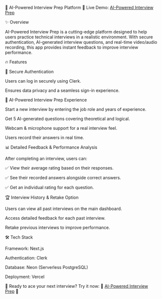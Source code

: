 🚀 AI-Powered Interview Prep Platform
🔗 Live Demo: [AI-Powered Interview Prep](https://ai-mock-interview-97pd.vercel.app/)


✨ Overview

AI-Powered Interview Prep is a cutting-edge platform designed to help users practice technical interviews in a realistic environment. With secure authentication, AI-generated interview questions, and real-time video/audio recording, this app provides instant feedback to improve interview performance.


🔥 Features


🔑 Secure Authentication

Users can log in securely using Clerk.

Ensures data privacy and a seamless sign-in experience.


🎤 AI-Powered Interview Prep Experience

Start a new interview by entering the job role and years of experience.

Get 5 AI-generated questions covering theoretical and logical.

Webcam & microphone support for a real interview feel.

Users record their answers in real time.


📊 Detailed Feedback & Performance Analysis

After completing an interview, users can:

✅ View their average rating based on their responses.

✅ See their recorded answers alongside correct answers.

✅ Get an individual rating for each question.


🏆 Interview History & Retake Option

Users can view all past interviews on the main dashboard.

Access detailed feedback for each past interview.

Retake previous interviews to improve performance.


🛠️ Tech Stack

Framework: Next.js

Authentication: Clerk

Database: Neon (Serverless PostgreSQL)


Deployment: Vercel

🎯 Ready to ace your next interview? Try it now:
🔗 [AI-Powered Interview Prep](https://ai-mock-interview-97pd.vercel.app/) 🚀
